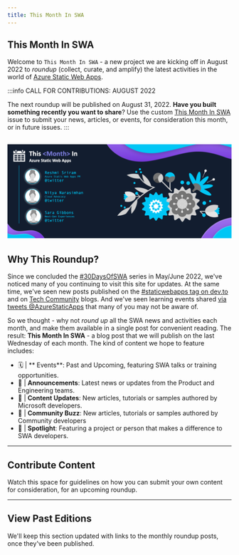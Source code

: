 ```yaml
---
title: This Month In SWA
---
```


## This Month In SWA

Welcome to `This Month In SWA` - a new project we are kicking off in August 2022 to _roundup_ (collect, curate, and amplify) the latest activities in the world of [Azure Static Web Apps](https://docs.microsoft.com/en-us/azure/static-web-apps/overview). 

:::info CALL FOR CONTRIBUTIONS: AUGUST 2022

The next roundup will be published on August 31, 2022. **Have you built something recently you want to share**? Use the custom [This Month In SWA](https://github.com/staticwebdev/30DaysOfSWA/issues/new/choose) issue to submit your news, articles, or events, for consideration this month, or in future issues.
:::

![](../../static/img/png/this-month.png)
---

## Why This Roundup?

Since we concluded the [#30DaysOfSWA](roadmap) series in May/June 2022, we've noticed many of you continuing to visit this site for updates. At the same time, we've seen new posts published on the [#staticwebapps tag on dev.to](https://dev.to/t/staticwebapps) and on [Tech Community](https://techcommunity.microsoft.com/t5/apps-on-azure-blog/bg-p/AppsonAzureBlog/label-name/Static%20Web%20Apps) blogs. And we've seen learning events shared [via tweets @AzureStaticApps](https://twitter.com/AzureStaticApps) that many of you may not be aware of. 

So we thought - why not _round up_ all the SWA news and activities each month, and make them available in a single post for convenient reading. The result: **This Month In SWA** - a blog post that we will publish on the last Wednesday of each month. The kind of content we hope to feature includes:

 * 🗓 | ** Events**: Past and Upcoming, featuring SWA talks or training opportunities.
 * 📢 | **Announcements**: Latest news or updates from the Product and Engineering teams.
 * 👀 | **Content Updates**: New articles, tutorials or samples authored by Microsoft developers.
 * 🐝 | **Community Buzz**: New articles, tutorials or samples authored by Community developers 
 * 🌟 | **Spotlight**: Featuring a project or person that makes a difference to SWA developers.

---

## Contribute Content

Watch this space for guidelines on how you can submit your own content for consideration, for an upcoming roundup.

---

## View Past Editions

We'll keep this section updated with links to the monthly roundup posts, once they've been published.
